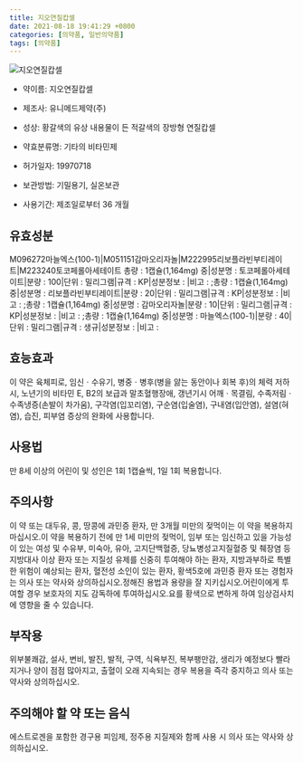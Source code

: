```yaml
---
title: 지오연질캅셀
date: 2021-08-18 19:41:29 +0800
categories: [의약품, 일반의약품]
tags: [의약품]
---
```

![지오연질캅셀](https://nedrug.mfds.go.kr/pbp/cmn/itemImageDownload/154661642891500061)

- 약이름: 지오연질캅셀
- 제조사: 유니메드제약(주)
- 성상: 황갈색의 유상 내용물이 든 적갈색의 장방형 연질캅셀

- 약효분류명: 기타의 비타민제
- 허가일자: 19970718
- 보관방법: 기밀용기, 실온보관

- 사용기간: 제조일로부터 36 개월
## 유효성분
M096272마늘엑스(100-1)|M051151감마오리자놀|M222995리보플라빈부티레이트|M223240토코페롤아세테이트
총량 : 1캡슐(1,164mg) 중|성분명 : 토코페롤아세테이트|분량 : 100|단위 : 밀리그램|규격 : KP|성분정보 : |비고 : ;총량 : 1캡슐(1,164mg) 중|성분명 : 리보플라빈부티레이트|분량 : 20|단위 : 밀리그램|규격 : KP|성분정보 : |비고 : ;총량 : 1캡슐(1,164mg) 중|성분명 : 감마오리자놀|분량 : 10|단위 : 밀리그램|규격 : KP|성분정보 : |비고 : ;총량 : 1캡슐(1,164mg) 중|성분명 : 마늘엑스(100-1)|분량 : 40|단위 : 밀리그램|규격 : 생규|성분정보 : |비고 :
## 효능효과
이 약은 육체피로, 임신ㆍ수유기, 병중ㆍ병후(병을 앓는 동안이나 회복 후)의 체력 저하 시, 노년기의 비타민 E, B2의 보급과 말초혈행장애, 갱년기시 어깨ㆍ목결림, 수족저림ㆍ수족냉증(손발이 차가움), 구각염(입꼬리염), 구순염(입술염), 구내염(입안염), 설염(혀염), 습진, 피부염 증상의 완화에 사용합니다.
## 사용법
만 8세 이상의 어린이 및 성인은 1회 1캡슐씩, 1일 1회 복용합니다.
## 주의사항
이 약 또는 대두유, 콩, 땅콩에 과민증 환자, 만 3개월 미만의 젖먹이는 이 약을 복용하지 마십시오.이 약을 복용하기 전에 만 1세 미만의 젖먹이, 임부 또는 임신하고 있을 가능성이 있는 여성 및 수유부, 미숙아, 유아, 고지단백혈증, 당뇨병성고지질혈증 및 췌장염 등 지방대사 이상 환자 또는 지질성 유제를 신중히 투여해야 하는 환자, 지방과부하로 특별한 위험이 예상되는 환자, 혈전성 소인이 있는 환자, 황색5호에 과민증 환자 또는 경험자는 의사 또는 약사와 상의하십시오.정해진 용법과 용량을 잘 지키십시오.어린이에게 투여할 경우 보호자의 지도 감독하에 투여하십시오.요를 황색으로 변하게 하여 임상검사치에 영향을 줄 수 있습니다.
## 부작용
위부불쾌감, 설사, 변비, 발진, 발적, 구역, 식욕부진, 복부팽만감, 생리가 예정보다 빨라지거나 양이 점점 많아지고, 출혈이 오래 지속되는 경우 복용을 즉각 중지하고 의사 또는 약사와 상의하십시오.
## 주의해야 할 약 또는 음식
에스트로겐을 포함한 경구용 피임제, 정주용 지질제와 함께 사용 시 의사 또는 약사와 상의하십시오.
